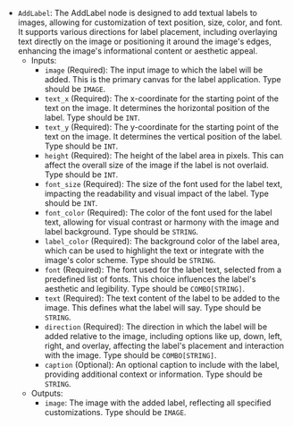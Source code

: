 - `AddLabel`: The AddLabel node is designed to add textual labels to images, allowing for customization of text position, size, color, and font. It supports various directions for label placement, including overlaying text directly on the image or positioning it around the image's edges, enhancing the image's informational content or aesthetic appeal.
    - Inputs:
        - `image` (Required): The input image to which the label will be added. This is the primary canvas for the label application. Type should be `IMAGE`.
        - `text_x` (Required): The x-coordinate for the starting point of the text on the image. It determines the horizontal position of the label. Type should be `INT`.
        - `text_y` (Required): The y-coordinate for the starting point of the text on the image. It determines the vertical position of the label. Type should be `INT`.
        - `height` (Required): The height of the label area in pixels. This can affect the overall size of the image if the label is not overlaid. Type should be `INT`.
        - `font_size` (Required): The size of the font used for the label text, impacting the readability and visual impact of the label. Type should be `INT`.
        - `font_color` (Required): The color of the font used for the label text, allowing for visual contrast or harmony with the image and label background. Type should be `STRING`.
        - `label_color` (Required): The background color of the label area, which can be used to highlight the text or integrate with the image's color scheme. Type should be `STRING`.
        - `font` (Required): The font used for the label text, selected from a predefined list of fonts. This choice influences the label's aesthetic and legibility. Type should be `COMBO[STRING]`.
        - `text` (Required): The text content of the label to be added to the image. This defines what the label will say. Type should be `STRING`.
        - `direction` (Required): The direction in which the label will be added relative to the image, including options like up, down, left, right, and overlay, affecting the label's placement and interaction with the image. Type should be `COMBO[STRING]`.
        - `caption` (Optional): An optional caption to include with the label, providing additional context or information. Type should be `STRING`.
    - Outputs:
        - `image`: The image with the added label, reflecting all specified customizations. Type should be `IMAGE`.

